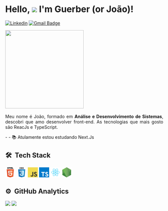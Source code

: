 
<h1>
  Hello,
  <img src="https://user-images.githubusercontent.com/72321264/140408479-789f179a-5408-4e91-82db-f669bb95681e.gif" width="30px" ></img>
   I'm Guerber (or João)!
</h1>

[![Linkedin](https://img.shields.io/badge/-João%20Guerber-6633cc?style=flat&labelColor=6633cc&logo=Linkedin&Color=white)](https://www.linkedin.com/in/joaoguebrer/)
[![Gmail Badge](https://img.shields.io/badge/-joaoviniciusgs@gmail.com-6633cc?style=flat&logo=Gmail&logoColor=white&link=mailto:joaoviniciusgs@gmail.com)](mailto:joaoviniciusgs@gmail.com)


<div aling="left">

  <img  width="250px" height="250px" src="https://user-images.githubusercontent.com/72321264/140411896-b8449060-6838-4bca-a16b-2fffd6ffe2a2.gif"/>


<p align="justify">Meu nome é João, formado em <strong>Análise e Desenvolvimento de Sistemas</strong>, descobri que amo desenvolver front-end. As tecnologias que mais gosto são ReacJs e TypeScript.</p>
<p>- - 📚 Atulamente estou estudando Next.Js</p>

<h2> 🛠 &nbsp;Tech Stack</h2>  
<code><img height="32em" src="https://raw.githubusercontent.com/github/explore/80688e429a7d4ef2fca1e82350fe8e3517d3494d/topics/html/html.png"></code>
<code><img height="32em" src="https://raw.githubusercontent.com/github/explore/80688e429a7d4ef2fca1e82350fe8e3517d3494d/topics/css/css.png"></code>
<code><img height="32em" src="https://raw.githubusercontent.com/github/explore/80688e429a7d4ef2fca1e82350fe8e3517d3494d/topics/javascript/javascript.png"></code>
<code><img height="32em" src="https://raw.githubusercontent.com/github/explore/80688e429a7d4ef2fca1e82350fe8e3517d3494d/topics/typescript/typescript.png"></code>
<code><img height="32em" src="https://raw.githubusercontent.com/github/explore/80688e429a7d4ef2fca1e82350fe8e3517d3494d/topics/react/react.png"></code>
<code><img height="32em" src="https://raw.githubusercontent.com/github/explore/80688e429a7d4ef2fca1e82350fe8e3517d3494d/topics/nodejs/nodejs.png"></code>
</br>


<h2>⚙️ &nbsp;GitHub Analytics</h2>  
 <img aling="left"   src="https://github-readme-stats.vercel.app/api/top-langs/?username=jvgs1111&layout=compact&langs_count=7&theme=dark"/>

 <img aling="right" width="420em" src="https://github-readme-stats.vercel.app/api?username=jvgs1111&show_icons=true&theme=dark&include_all_commits=true&count_private=true"/>
  
 </div>

